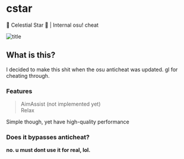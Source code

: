 # cstar
💫 Celestial Star 💫 | Internal osu! cheat

![title](https://user-images.githubusercontent.com/72684393/202748708-7cf473ec-85c3-4892-a1a6-1a8bd5c14612.jpg)

## What is this?
I decided to make this shit when the osu anticheat was updated.
gl for cheating through.

### Features
> AimAssist (not implemented yet)  
Relax


Simple though, yet have high-quality performance

### Does it bypasses anticheat?
**no. u must dont use it for real, lol.**
